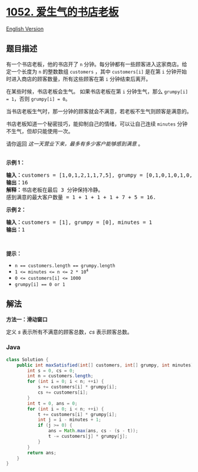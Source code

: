# [1052. 爱生气的书店老板](https://leetcode.cn/problems/grumpy-bookstore-owner)

[English Version](/solution/1000-1099/1052.Grumpy%20Bookstore%20Owner/README_EN.md)

## 题目描述

<!-- 这里写题目描述 -->

<p>有一个书店老板，他的书店开了&nbsp;<code>n</code>&nbsp;分钟。每分钟都有一些顾客进入这家商店。给定一个长度为 <code>n</code> 的整数数组 <code>customers</code> ，其中 <code>customers[i]</code> 是在第 <code>i</code> 分钟开始时进入商店的顾客数量，所有这些顾客在第 <code>i</code> 分钟结束后离开。</p>

<p>在某些时候，书店老板会生气。 如果书店老板在第 <code>i</code> 分钟生气，那么 <code>grumpy[i] = 1</code>，否则 <code>grumpy[i] = 0</code>。</p>

<p>当书店老板生气时，那一分钟的顾客就会不满意，若老板不生气则顾客是满意的。</p>

<p>书店老板知道一个秘密技巧，能抑制自己的情绪，可以让自己连续&nbsp;<code>minutes</code>&nbsp;分钟不生气，但却只能使用一次。</p>

<p>请你返回 <em>这一天营业下来，最多有多少客户能够感到满意</em> 。<br />
&nbsp;</p>

<p><strong>示例 1：</strong></p>

<pre>
<strong>输入：</strong>customers = [1,0,1,2,1,1,7,5], grumpy = [0,1,0,1,0,1,0,1], minutes = 3
<strong>输出：</strong>16
<strong>解释：</strong>书店老板在最后 3 分钟保持冷静。
感到满意的最大客户数量 = 1 + 1 + 1 + 1 + 7 + 5 = 16.
</pre>

<p><strong>示例 2：</strong></p>

<pre>
<strong>输入：</strong>customers = [1], grumpy = [0], minutes = 1
<strong>输出：</strong>1</pre>

<p>&nbsp;</p>

<p><strong>提示：</strong></p>

<ul>
	<li><code>n == customers.length == grumpy.length</code></li>
	<li><code>1 &lt;= minutes &lt;= n &lt;= 2 * 10<sup>4</sup></code></li>
	<li><code>0 &lt;= customers[i] &lt;= 1000</code></li>
	<li><code>grumpy[i] == 0 or 1</code></li>
</ul>

## 解法

**方法一：滑动窗口**

定义 $s$ 表示所有不满意的顾客总数，$cs$ 表示顾客总数。

### **Java**

```java
class Solution {
    public int maxSatisfied(int[] customers, int[] grumpy, int minutes) {
        int s = 0, cs = 0;
        int n = customers.length;
        for (int i = 0; i < n; ++i) {
            s += customers[i] * grumpy[i];
            cs += customers[i];
        }
        int t = 0, ans = 0;
        for (int i = 0; i < n; ++i) {
            t += customers[i] * grumpy[i];
            int j = i - minutes + 1;
            if (j >= 0) {
                ans = Math.max(ans, cs - (s - t));
                t -= customers[j] * grumpy[j];
            }
        }
        return ans;
    }
}
```
